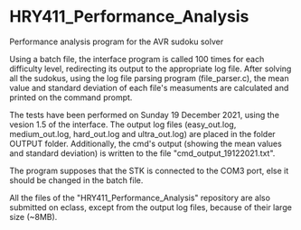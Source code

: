 # HRY411_Performance_Analysis
Performance analysis program for the AVR sudoku solver


Using a batch file, the interface program is called 100 times for each difficulty level, redirecting its output to the appropriate log file.
After solving all the sudokus, using the log file parsing program (file_parser.c), the mean value and standard deviation of each file's measuments 
are calculated and printed on the command prompt.


The tests have been performed on Sunday 19 December 2021, using the vesion 1.5 of the interface.
The output log files (easy_out.log, medium_out.log, hard_out.log and ultra_out.log) are placed in the folder OUTPUT folder.
Additionally, the cmd's output (showing the mean values and standard deviation) is written to the file "cmd_output_19122021.txt".


The program supposes that the STK is connected to the COM3 port, else it should be changed in the batch file.


All the files of the "HRY411_Performance_Analysis" repository are also submitted on eclass, except from the output log files, because of their large size (~8MB).
